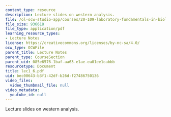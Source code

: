```yaml
---
content_type: resource
description: Lecture slides on western analysis.
file: /ol-ocw-studio-app/courses/20-109-laboratory-fundamentals-in-biological-engineering-fall-2007/bec00643b3f142dfb26df27486750136_lec1_6.pdf
file_size: 936618
file_type: application/pdf
learning_resource_types:
- Lecture Notes
license: https://creativecommons.org/licenses/by-nc-sa/4.0/
ocw_type: OCWFile
parent_title: Lecture Notes
parent_type: CourseSection
parent_uid: 085e6576-1baf-aa63-e1ae-ea01ee1cabbb
resourcetype: Document
title: lec1_6.pdf
uid: bec00643-b3f1-42df-b26d-f27486750136
video_files:
  video_thumbnail_file: null
video_metadata:
  youtube_id: null
---
```

Lecture slides on western analysis.